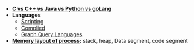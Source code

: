 - **[C vs C++ vs Java vs Python vs goLang](Programming_Languages/)**
- **Languages**
  - [Scripting](ScriptingLanguages)
  - [Complied](Programming_Languages)
  - [Graph Query Languages](https://code-with-amitk.github.io/System_Design/Concepts/Databases/Graph%20DB/Cypher.html)
- **[Memory layout of process](/Threads_Processes_IPC/Processes):** stack, heap, Data segment, code segment



